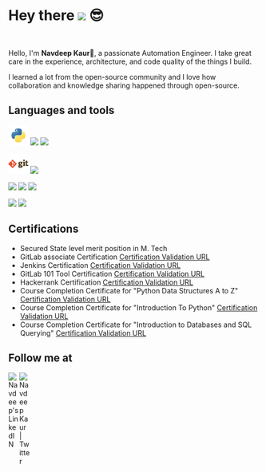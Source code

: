 # Hey there <img src="https://media.giphy.com/media/hvRJCLFzcasrR4ia7z/giphy.gif" width="25px"> :sunglasses:

<br />

Hello, I'm **Navdeep Kaur**:slightly_smiling_face:, a passionate Automation Engineer. I take great care in the experience, architecture, and code quality of the things I build.

I learned a lot from the open-source community and I love how collaboration and knowledge sharing happened through open-source. 

## Languages and tools

<code><img height="40" src="https://raw.githubusercontent.com/github/explore/80688e429a7d4ef2fca1e82350fe8e3517d3494d/topics/python/python.png"></code>
<code><img height="40" src="https://w7.pngwing.com/pngs/175/494/png-transparent-selenium-computer-icons-test-automation-software-testing-selenium-angle-text-logo.png"></code>
<code><img height="40" src="https://afraaltayer.files.wordpress.com/2014/03/logo-linux.png"></code>

<code><img height="40" src="https://raw.githubusercontent.com/github/explore/80688e429a7d4ef2fca1e82350fe8e3517d3494d/topics/git/git.png"></code>
<code><img height="40" src="https://upload.wikimedia.org/wikipedia/commons/thumb/e/e3/Jenkins_logo_with_title.svg/2560px-Jenkins_logo_with_title.svg.png"></code>

<code><img height="40" src="https://logodix.com/logo/1690405.png"></code>
<code><img height="40" src="https://d1.awsstatic.com/acs/characters/Logos/Docker-Logo_Horizontel_279x131.b8a5c41e56b77706656d61080f6a0217a3ba356d.png"></code>
<code><img height="40" src="https://electronicsinnovation.com/wp-content/uploads/2019/10/What-is-AWS-IoT.png"></code>

<code><img height="40" src="https://cdn1.iconfinder.com/data/icons/programming-3/24/MySQL-Database-512.png"></code>
<code><img height="40" src="https://miro.medium.com/max/1088/0*AmYXrtpALhMlQcZI.png"></code>

## Certifications

- Secured State level merit position in M. Tech
- GitLab associate Certification [Certification Validation URL](https://api.badgr.io/public/assertions/EZNu-Sp2RKyryooE7KtPRA?identity__email=ernavdeepkr%40gmail.com)
- Jenkins Certification [Certification Validation URL](https://verify.skilljar.com/c/7zromr22g6q9)
- GitLab 101 Tool Certification [Certification Validation URL](https://docs.google.com/feeds/download/presentations/Export?id=1NIqy7aNXW9-lbHKANHO48ipUT1BMWkhYCkHu0Vcs900&exportFormat=pdf)
- Hackerrank Certification [Certification Validation URL](https://www.hackerrank.com/certificates/8ff7a6fc65e4)
- Course Completion Certificate for "Python Data Structures A to Z" [Certification Validation URL](http://ude.my/UC-MPHBN0JK)
- Course Completion Certificate for "Introduction To Python" [Certification Validation URL](http://ude.my/UC-90GEYNOG)
- Course Completion Certificate for "Introduction to Databases and SQL Querying"
[Certification Validation URL](http://ude.my/UC-25GAJL8I)

## Follow me at

<a href="https://www.linkedin.com/in/ernavdeepkr/">
  <img align="left" alt="Navdeep's LinkedIN" width="22px" src="https://raw.githubusercontent.com/peterthehan/peterthehan/master/assets/linkedin.svg" />
</a>

<a href="https://twitter.com/ernavdeepkr">
  <img align="left" alt="Navdeep Kaur | Twitter" width="22px" src="https://raw.githubusercontent.com/peterthehan/peterthehan/master/assets/twitter.svg" />
</a>


